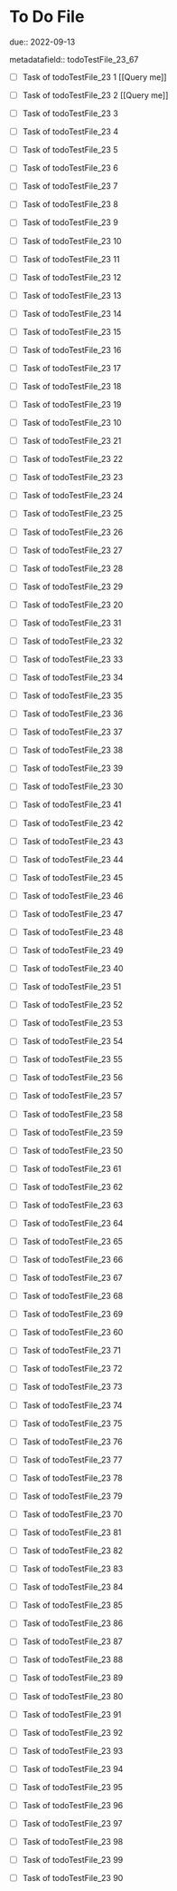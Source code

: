# To Do File

due:: 2022-09-13

metadatafield:: todoTestFile_23_67

- [ ] Task of todoTestFile_23 1 [[Query me]]
- [ ] Task of todoTestFile_23 2 [[Query me]]
- [ ] Task of todoTestFile_23 3
- [ ] Task of todoTestFile_23 4
- [ ] Task of todoTestFile_23 5
- [ ] Task of todoTestFile_23 6
- [ ] Task of todoTestFile_23 7
- [ ] Task of todoTestFile_23 8
- [ ] Task of todoTestFile_23 9
- [ ] Task of todoTestFile_23 10

- [ ] Task of todoTestFile_23 11 
- [ ] Task of todoTestFile_23 12 
- [ ] Task of todoTestFile_23 13
- [ ] Task of todoTestFile_23 14
- [ ] Task of todoTestFile_23 15
- [ ] Task of todoTestFile_23 16
- [ ] Task of todoTestFile_23 17
- [ ] Task of todoTestFile_23 18
- [ ] Task of todoTestFile_23 19
- [ ] Task of todoTestFile_23 10

- [ ] Task of todoTestFile_23 21 
- [ ] Task of todoTestFile_23 22 
- [ ] Task of todoTestFile_23 23
- [ ] Task of todoTestFile_23 24
- [ ] Task of todoTestFile_23 25
- [ ] Task of todoTestFile_23 26
- [ ] Task of todoTestFile_23 27
- [ ] Task of todoTestFile_23 28
- [ ] Task of todoTestFile_23 29
- [ ] Task of todoTestFile_23 20

- [ ] Task of todoTestFile_23 31 
- [ ] Task of todoTestFile_23 32 
- [ ] Task of todoTestFile_23 33
- [ ] Task of todoTestFile_23 34
- [ ] Task of todoTestFile_23 35
- [ ] Task of todoTestFile_23 36
- [ ] Task of todoTestFile_23 37
- [ ] Task of todoTestFile_23 38
- [ ] Task of todoTestFile_23 39
- [ ] Task of todoTestFile_23 30

- [ ] Task of todoTestFile_23 41 
- [ ] Task of todoTestFile_23 42 
- [ ] Task of todoTestFile_23 43
- [ ] Task of todoTestFile_23 44
- [ ] Task of todoTestFile_23 45
- [ ] Task of todoTestFile_23 46
- [ ] Task of todoTestFile_23 47
- [ ] Task of todoTestFile_23 48
- [ ] Task of todoTestFile_23 49
- [ ] Task of todoTestFile_23 40

- [ ] Task of todoTestFile_23 51 
- [ ] Task of todoTestFile_23 52 
- [ ] Task of todoTestFile_23 53
- [ ] Task of todoTestFile_23 54
- [ ] Task of todoTestFile_23 55
- [ ] Task of todoTestFile_23 56
- [ ] Task of todoTestFile_23 57
- [ ] Task of todoTestFile_23 58
- [ ] Task of todoTestFile_23 59
- [ ] Task of todoTestFile_23 50

- [ ] Task of todoTestFile_23 61 
- [ ] Task of todoTestFile_23 62 
- [ ] Task of todoTestFile_23 63
- [ ] Task of todoTestFile_23 64
- [ ] Task of todoTestFile_23 65
- [ ] Task of todoTestFile_23 66
- [ ] Task of todoTestFile_23 67
- [ ] Task of todoTestFile_23 68
- [ ] Task of todoTestFile_23 69
- [ ] Task of todoTestFile_23 60

- [ ] Task of todoTestFile_23 71 
- [ ] Task of todoTestFile_23 72 
- [ ] Task of todoTestFile_23 73
- [ ] Task of todoTestFile_23 74
- [ ] Task of todoTestFile_23 75
- [ ] Task of todoTestFile_23 76
- [ ] Task of todoTestFile_23 77
- [ ] Task of todoTestFile_23 78
- [ ] Task of todoTestFile_23 79
- [ ] Task of todoTestFile_23 70


- [ ] Task of todoTestFile_23 81 
- [ ] Task of todoTestFile_23 82 
- [ ] Task of todoTestFile_23 83
- [ ] Task of todoTestFile_23 84
- [ ] Task of todoTestFile_23 85
- [ ] Task of todoTestFile_23 86
- [ ] Task of todoTestFile_23 87
- [ ] Task of todoTestFile_23 88
- [ ] Task of todoTestFile_23 89
- [ ] Task of todoTestFile_23 80


- [ ] Task of todoTestFile_23 91 
- [ ] Task of todoTestFile_23 92 
- [ ] Task of todoTestFile_23 93
- [ ] Task of todoTestFile_23 94
- [ ] Task of todoTestFile_23 95
- [ ] Task of todoTestFile_23 96
- [ ] Task of todoTestFile_23 97
- [ ] Task of todoTestFile_23 98
- [ ] Task of todoTestFile_23 99
- [ ] Task of todoTestFile_23 90
